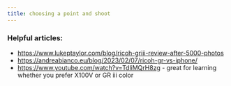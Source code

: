 ```yaml
---
title: choosing a point and shoot
---
```


### Helpful articles:
* https://www.lukeptaylor.com/blog/ricoh-griii-review-after-5000-photos
* https://andreabianco.eu/blog/2023/02/07/ricoh-gr-vs-iphone/
* https://www.youtube.com/watch?v=TdliMQrH8zg - great for learning whether you prefer X100V or GR iii color
